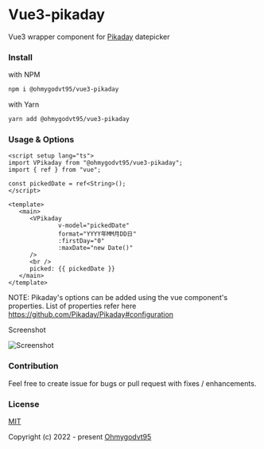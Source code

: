 # Vue3-pikaday

Vue3 wrapper component for [Pikaday](https://github.com/Pikaday/Pikaday) datepicker

### Install

with NPM
```bash
npm i @ohmygodvt95/vue3-pikaday 
```

with Yarn
```bash
yarn add @ohmygodvt95/vue3-pikaday 
```

### Usage & Options

```vue
<script setup lang="ts">
import VPikaday from "@ohmygodvt95/vue3-pikaday";
import { ref } from "vue";

const pickedDate = ref<String>();
</script>

<template>
   <main>
      <VPikaday
              v-model="pickedDate"
              format="YYYY年MM月DD日"
              :firstDay="0"
              :maxDate="new Date()"
      />
      <br />
      picked: {{ pickedDate }}
   </main>
</template>
```

NOTE: Pikaday's options can be added using the vue component's properties. List of properties refer here https://github.com/Pikaday/Pikaday#configuration

Screenshot

![Screenshot](https://i.imgur.com/S7nzvoB.png)

### Contribution
Feel free to create issue for bugs or pull request with fixes / enhancements.

### License

[MIT](./LICENSE)

Copyright (c) 2022 - present [Ohmygodvt95](https://github.com/ohmygodvt95)

